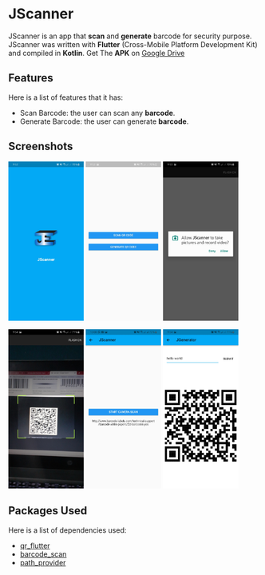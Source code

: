 # JScanner

JScanner is an app that **scan** and **generate** barcode for security purpose. JScanner was written with **Flutter** (Cross-Mobile Platform Development Kit) and compiled in **Kotlin**. Get The **APK** on [Google Drive](https://drive.google.com/open?id=1qFi0NkM3-16NfqXK7cWKVfqO07y11IRD)

## Features

Here is a list of features that it has:

- Scan Barcode: the user can scan any **barcode**.
- Generate Barcode: the user can generate **barcode**.

## Screenshots

<p align="start">
<img src="screenshots/1.jpg" width="30%">
<img src="screenshots/2.jpg" width="30%">
<img src="screenshots/3.jpg" width="30%">
</p>
<p align="start">
<img src="screenshots/4.jpg" width="30%">
<img src="screenshots/5.jpg" width="30%">
<img src="screenshots/6.jpg" width="30%">
</p>

## Packages Used

Here is a list of dependencies used:

- [qr_flutter](https://pub.dev/packages/qr_flutter)
- [barcode_scan](https://pub.dev/packages/barcode_scan)
- [path_provider](https://pub.dev/flutter/packages?q=path_provider)
